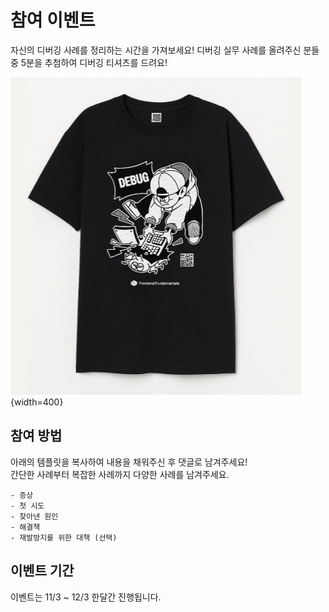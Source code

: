# 참여 이벤트

자신의 디버깅 사례를 정리하는 시간을 가져보세요! 디버깅 실무 사례를 올려주신 분들 중 5분을 추첨하여 디버깅 티셔츠를 드려요!

![](../images/event/t-shirt.png){width=400}

## 참여 방법

아래의 템플릿을 복사하여 내용을 채워주신 후 댓글로 남겨주세요!
<br/>
간단한 사례부터 복잡한 사례까지 다양한 사례를 남겨주세요.

```
- 증상
- 첫 시도
- 찾아낸 원인
- 해결책
- 재발방지를 위한 대책 (선택)
```

## 이벤트 기간
이벤트는 11/3 ~ 12/3 한달간 진행됩니다.
